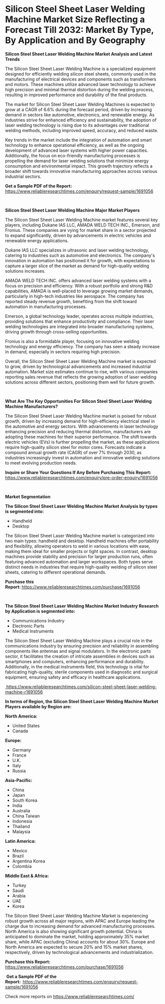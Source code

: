 <p><h1>Silicon Steel Sheet Laser Welding Machine Market Size Reflecting a Forecast Till 2032: Market By Type, By Application and By Geography</h1></p><p><strong>Silicon Steel Sheet Laser Welding Machine Market Analysis and Latest Trends</strong></p>
<p><p>The Silicon Steel Sheet Laser Welding Machine is a specialized equipment designed for efficiently welding silicon steel sheets, commonly used in the manufacturing of electrical devices and components such as transformers and motors. These machines utilize advanced laser technology to achieve high precision and minimal thermal distortion during the welding process, resulting in improved performance and durability of the final products.</p><p>The market for Silicon Steel Sheet Laser Welding Machines is expected to grow at a CAGR of 6.6% during the forecast period, driven by increasing demand in sectors like automotive, electronics, and renewable energy. As industries strive for enhanced efficiency and sustainability, the adoption of laser welding technology is rising due to its advantages over traditional welding methods, including improved speed, accuracy, and reduced waste.</p><p>Key trends in the market include the integration of automation and smart technology to enhance operational efficiency, as well as the ongoing development of advanced laser systems with higher power capacities. Additionally, the focus on eco-friendly manufacturing processes is propelling the demand for laser welding solutions that minimize energy consumption and environmental impact. This growth trajectory reflects a broader shift towards innovative manufacturing approaches across various industrial sectors.</p></p>
<p><strong>Get a Sample PDF of the Report:&nbsp;</strong> <a href="https://www.reliableresearchtimes.com/enquiry/request-sample/1691056?utm_campaign=2203&utm_medium=2&utm_source=Github&utm_content=ia&utm_term=26032025&utm_id=silicon-steel-sheet-laser-welding-machine">https://www.reliableresearchtimes.com/enquiry/request-sample/1691056</a></p>
<p>&nbsp;</p>
<p><strong>Silicon Steel Sheet Laser Welding Machine Major Market Players</strong></p>
<p><p>The Silicon Steel Sheet Laser Welding Machine market features several key players, including Dukane IAS LLC, AMADA WELD TECH INC., Emerson, and Fronius. These companies are vying for market share in a sector projected to expand significantly, driven by advancements in electric vehicles and renewable energy applications.</p><p>Dukane IAS LLC specializes in ultrasonic and laser welding technology, catering to industries such as automotive and electronics. The company's innovation in automation has positioned it for growth, with expectations to capture a larger slice of the market as demand for high-quality welding solutions increases.</p><p>AMADA WELD TECH INC. offers advanced laser welding systems with a focus on precision and efficiency. With a robust portfolio and strong R&D capabilities, AMADA is well-placed to leverage growing market demands, particularly in high-tech industries like aerospace. The company has reported steady revenue growth, benefiting from the shift toward automation in manufacturing processes.</p><p>Emerson, a global technology leader, operates across multiple industries, providing solutions that enhance productivity and compliance. Their laser welding technologies are integrated into broader manufacturing systems, driving growth through cross-selling opportunities.</p><p>Fronius is also a formidable player, focusing on innovative welding technology and energy efficiency. The company has seen a steady increase in demand, especially in sectors requiring high precision.</p><p>Overall, the Silicon Steel Sheet Laser Welding Machine market is expected to grow, driven by technological advancements and increased industrial automation. Market size estimates continue to rise, with various companies reporting sales revenue that reflects the growing adoption of laser welding solutions across different sectors, positioning them well for future growth.</p></p>
<p>&nbsp;</p>
<p><strong>What Are The Key Opportunities For Silicon Steel Sheet Laser Welding Machine Manufacturers?</strong></p>
<p><p>The Silicon Steel Sheet Laser Welding Machine market is poised for robust growth, driven by increasing demand for high-efficiency electrical steel in the automotive and energy sectors. With advancements in laser technology enhancing precision and reducing thermal distortion, manufacturers are adopting these machines for their superior performance. The shift towards electric vehicles (EVs) is further propelling the market, as these applications require high-quality silicon steel for motor cores. Forecasts indicate a compound annual growth rate (CAGR) of over 7% through 2030, as industries increasingly invest in automation and innovative welding solutions to meet evolving production needs.</p></p>
<p><strong>Inquire or Share Your Questions If Any Before Purchasing This Report:</strong> <a href="https://www.reliableresearchtimes.com/enquiry/pre-order-enquiry/1691056?utm_campaign=2203&utm_medium=2&utm_source=Github&utm_content=ia&utm_term=26032025&utm_id=silicon-steel-sheet-laser-welding-machine">https://www.reliableresearchtimes.com/enquiry/pre-order-enquiry/1691056</a></p>
<p>&nbsp;</p>
<p><strong>Market Segmentation</strong></p>
<p><strong>The Silicon Steel Sheet Laser Welding Machine Market Analysis by types is segmented into:</strong></p>
<p><ul><li>Handheld</li><li>Desktop</li></ul></p>
<p><p>The Silicon Steel Sheet Laser Welding Machine market is categorized into two main types: handheld and desktop. Handheld machines offer portability and flexibility, allowing operators to weld in various locations with ease, making them ideal for smaller projects or tight spaces. In contrast, desktop machines provide stability and precision for larger production runs, often featuring advanced automation and larger workspaces. Both types serve distinct needs in industries that require high-quality welding of silicon steel sheets, catering to different operational demands.</p></p>
<p><strong>Purchase this Report:&nbsp;</strong><a href="https://www.reliableresearchtimes.com/purchase/1691056?utm_campaign=2203&utm_medium=2&utm_source=Github&utm_content=ia&utm_term=26032025&utm_id=silicon-steel-sheet-laser-welding-machine">https://www.reliableresearchtimes.com/purchase/1691056</a></p>
<p>&nbsp;</p>
<p><strong>The Silicon Steel Sheet Laser Welding Machine Market Industry Research by Application is segmented into:</strong></p>
<p><ul><li>Communications Industry</li><li>Electronic Parts</li><li>Medical Instruments</li></ul></p>
<p><p>The Silicon Steel Sheet Laser Welding Machine plays a crucial role in the communications industry by ensuring precision and reliability in assembling components like antennas and signal modulators. In the electronic parts sector, it facilitates the creation of intricate assemblies in devices such as smartphones and computers, enhancing performance and durability. Additionally, in the medical instruments field, this technology is vital for fabricating high-quality, sterile components used in diagnostic and surgical equipment, ensuring safety and efficacy in healthcare applications.</p></p>
<p><a href="https://www.reliableresearchtimes.com/silicon-steel-sheet-laser-welding-machine-r1691056?utm_campaign=2203&utm_medium=2&utm_source=Github&utm_content=ia&utm_term=26032025&utm_id=silicon-steel-sheet-laser-welding-machine">&nbsp;https://www.reliableresearchtimes.com/silicon-steel-sheet-laser-welding-machine-r1691056</a></p>
<p><strong>In terms of Region, the Silicon Steel Sheet Laser Welding Machine Market Players available by Region are:</strong></p>
<p>
    <p> <strong> North America: </strong>
        <ul>
            <li>United States</li>
            <li>Canada</li>
        </ul>
        </p> 
    <p> <strong> Europe: </strong>
        <ul>
            <li>Germany</li>
            <li>France</li>
            <li>U.K.</li>
            <li>Italy</li>
            <li>Russia</li>
        </ul>
        </p> 
    <p> <strong> Asia-Pacific: </strong>
        <ul>
            <li>China</li>
            <li>Japan</li>
            <li>South Korea</li>
            <li>India</li>
            <li>Australia</li>
            <li>China Taiwan</li>
            <li>Indonesia</li>
            <li>Thailand</li>
            <li>Malaysia</li>
        </ul>
        </p> 
    <p> <strong> Latin America: </strong>
        <ul>
            <li>Mexico</li>
            <li>Brazil</li>
            <li>Argentina Korea</li>
            <li>Colombia</li>
        </ul>
        </p> 
    <p> <strong> Middle East & Africa: </strong>
        <ul>
            <li>Turkey</li>
            <li>Saudi</li>
            <li>Arabia</li>
            <li>UAE</li>
            <li>Korea</li>
        </ul>
    </p>
    </p>
<p><p>The Silicon Steel Sheet Laser Welding Machine Market is experiencing robust growth across all major regions, with APAC and Europe leading the charge due to increasing demand for advanced manufacturing processes. North America is also showing significant growth potential. China is anticipated to dominate the market, holding approximately 35% market share, while APAC (excluding China) accounts for about 30%. Europe and North America are expected to secure 20% and 15% market shares, respectively, driven by technological advancements and industrialization.</p></p>
<p><strong>Purchase this Report: </strong><a href="https://www.reliableresearchtimes.com/purchase/1691056?utm_campaign=2203&utm_medium=2&utm_source=Github&utm_content=ia&utm_term=26032025&utm_id=silicon-steel-sheet-laser-welding-machine">https://www.reliableresearchtimes.com/purchase/1691056</a></p>
<p>&nbsp;<strong>Get a Sample PDF of the Report:&nbsp;&nbsp;</strong><a href="https://www.reliableresearchtimes.com/enquiry/request-sample/1691056?utm_campaign=2203&utm_medium=2&utm_source=Github&utm_content=ia&utm_term=26032025&utm_id=silicon-steel-sheet-laser-welding-machine">https://www.reliableresearchtimes.com/enquiry/request-sample/1691056</a></p>
<p><strong></strong></p>
<p>Check more reports on <a href="https://www.reliableresearchtimes.com/?utm_campaign=2203&utm_medium=2&utm_source=Github&utm_content=ia&utm_term=26032025&utm_id=silicon-steel-sheet-laser-welding-machine">https://www.reliableresearchtimes.com/</a></p>